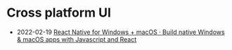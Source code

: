 # Cross platform UI

- 2022-02-19 [React Native for Windows + macOS · Build native Windows & macOS apps with Javascript and React](https://microsoft.github.io/react-native-windows/)